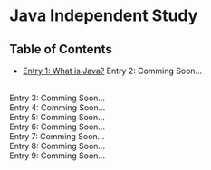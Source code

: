 # Java Independent Study

## Table of Contents

+ [Entry 1: What is Java?](entries/entry1.md)
Entry 2: Comming Soon...
<br>
Entry 3: Comming Soon...
<br>
Entry 4: Comming Soon...
<br>
Entry 5: Comming Soon...
<br>
Entry 6: Comming Soon...
<br>
Entry 7: Comming Soon...
<br>
Entry 8: Comming Soon...
<br>
Entry 9: Comming Soon...